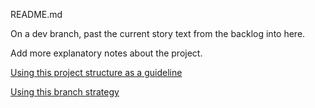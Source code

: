 README.md

On a dev branch, past the current story text 
from the backlog into here.

Add more explanatory notes about the project.

[Using this project structure as a guideline](https://www.jeffknupp.com/blog/2013/08/16/open-sourcing-a-python-project-the-right-way/)

[Using this branch strategy](https://nvie.com/posts/a-successful-git-branching-model/)